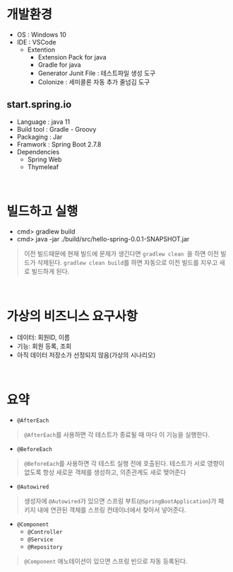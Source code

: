 # 개발환경
- OS : Windows 10
- IDE : VSCode
  - Extention
    - Extension Pack for java
    - Gradle for java
    - Generator Junit File : 테스트파일 생성 도구
    - Colonize : 세미콜론 자동 추가 줄넘김 도구

## start.spring.io
- Language : java 11
- Build tool : Gradle - Groovy
- Packaging : Jar
- Framwork : Spring Boot 2.7.8
- Dependencies
  - Spring Web
  - Thymeleaf

<br>

# 빌드하고 실행
- cmd> gradlew build
- cmd> java -jar ./build/src/hello-spring-0.0.1-SNAPSHOT.jar
> 이전 빌드때문에 현재 빌드에 문제가 생긴다면 ```gradlew clean ```을 하면 이전 빌드가 삭제된다.
```gradlew clean build```를 하면 자동으로 이전 빌드를 지우고 새로 빌드하게 된다.

<br>

# 가상의 비즈니스 요구사항
- 데이터: 회원ID, 이름
- 기능: 회원 등록, 조회
- 아직 데이터 저장소가 선정되지 않음(가상의 시나리오)

<br>

# 요약
- ```@AfterEach```
> ```@AfterEach```를 사용하면 각 테스트가
종료될 때 마다 이 기능을 실행한다.

- ```@BeforeEach```
> ```@BeforeEach```를 사용하면 각 테스트 실행 전에 호출된다. 테스트가 서로 영향이 없도록 항상 새로운 객체를 생성하고, 
의존관계도 새로 맺어준다

- ```@Autowired```
> 생성자에 ```@Autowired```가 있으면 스프링 부트(```@SpringBootApplication```)가 패키지 내에 연관된 객체를 스프링 컨테이너에서 찾아서 넣어준다.

- ```@Component```
  - ```@Controller```
  - ```@Service```
  - ```@Repository```
> ```@Component``` 애노테이션이 있으면 스프링 빈으로 자동 등록된다.